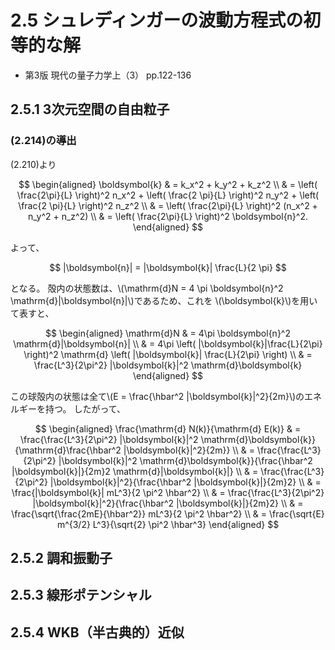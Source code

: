 <script type="text/javascript">
  window.MathJax = {
    tex: {
      inlineMath: [['$', '$'], ['\\(', '\\)']],
      displayMath: [['$$', '$$'], ['\\[', '\\]']]
    },
    options: {
      processEscapes: true
    }
  };
</script>
<script async src="https://cdnjs.cloudflare.com/ajax/libs/mathjax/3.2.2/es5/tex-mml-chtml.min.js"></script>

# 2.5 シュレディンガーの波動方程式の初等的な解

- 第3版 現代の量子力学上（3） pp.122-136

## 2.5.1 3次元空間の自由粒子

### (2.214)の導出

(2.210)より

$$
\begin{aligned}
    \boldsymbol{k}
    & = k_x^2 + k_y^2 + k_z^2 \\
    & = \left( \frac{2\pi}{L} \right)^2 n_x^2 + \left( \frac{2 \pi}{L} \right)^2 n_y^2 + \left( \frac{2 \pi}{L} \right)^2 n_z^2 \\
    & = \left( \frac{2\pi}{L} \right)^2 (n_x^2 + n_y^2 + n_z^2) \\
    & = \left( \frac{2\pi}{L} \right)^2 \boldsymbol{n}^2.
\end{aligned}
$$

よって、

$$
|\boldsymbol{n}| = |\boldsymbol{k}| \frac{L}{2 \pi}
$$

となる。
殻内の状態数は、\\(\mathrm{d}N = 4 \pi \boldsymbol{n}^2 \mathrm{d}|\boldsymbol{n}|\\)であるため、これを \\(\boldsymbol{k}\\)を用いて表すと、

$$
\begin{aligned}
    \mathrm{d}N
    & = 4\pi \boldsymbol{n}^2 \mathrm{d}|\boldsymbol{n}| \\
    & = 4\pi \left( |\boldsymbol{k}|\frac{L}{2\pi} \right)^2 \mathrm{d} \left( |\boldsymbol{k}| \frac{L}{2\pi} \right) \\
    & = \frac{L^3}{2\pi^2} |\boldsymbol{k}|^2 \mathrm{d}\boldsymbol{k}
\end{aligned}
$$

この球殻内の状態は全て\\(E = \frac{\hbar^2 |\boldsymbol{k}|^2}{2m}\\)のエネルギーを持つ。
したがって、

$$
\begin{aligned}
    \frac{\mathrm{d} N(k)}{\mathrm{d} E(k)}
    & = \frac{\frac{L^3}{2\pi^2} |\boldsymbol{k}|^2 \mathrm{d}\boldsymbol{k}}{\mathrm{d}\frac{\hbar^2 |\boldsymbol{k}|^2}{2m}} \\
    & = \frac{\frac{L^3}{2\pi^2} |\boldsymbol{k}|^2 \mathrm{d}\boldsymbol{k}}{\frac{\hbar^2 |\boldsymbol{k}|}{2m}2 \mathrm{d}|\boldsymbol{k}|} \\
    & = \frac{\frac{L^3}{2\pi^2} |\boldsymbol{k}|^2}{\frac{\hbar^2 |\boldsymbol{k}|}{2m}2} \\
    & = \frac{|\boldsymbol{k}| mL^3}{2 \pi^2 \hbar^2} \\
    & = \frac{\frac{L^3}{2\pi^2} |\boldsymbol{k}|^2}{\frac{\hbar^2 |\boldsymbol{k}|}{2m}2} \\
    & = \frac{\sqrt{\frac{2mE}{\hbar^2}} mL^3}{2 \pi^2 \hbar^2} \\
    & = \frac{\sqrt{E} m^{3/2} L^3}{\sqrt{2} \pi^2 \hbar^3}
\end{aligned}
$$

## 2.5.2 調和振動子

## 2.5.3 線形ポテンシャル

## 2.5.4 WKB（半古典的）近似
